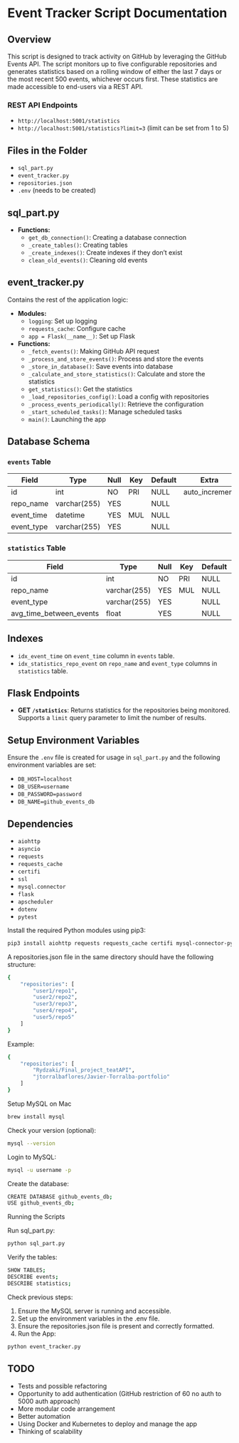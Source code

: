 # Event Tracker Script Documentation

## Overview
This script is designed to track activity on GitHub by leveraging the GitHub Events API. The script monitors up to five configurable repositories and generates statistics based on a rolling window of either the last 7 days or the most recent 500 events, whichever occurs first. These statistics are made accessible to end-users via a REST API.

### REST API Endpoints
- `http://localhost:5001/statistics`
- `http://localhost:5001/statistics?limit=3` (limit can be set from 1 to 5)

## Files in the Folder
- `sql_part.py`
- `event_tracker.py`
- `repositories.json`
- `.env` (needs to be created)

## sql_part.py
- **Functions:**
  - `get_db_connection()`: Creating a database connection
  - `_create_tables()`: Creating tables
  - `_create_indexes()`: Create indexes if they don’t exist
  - `clean_old_events()`: Cleaning old events

## event_tracker.py
Contains the rest of the application logic:
- **Modules:**
  - `logging`: Set up logging
  - `requests_cache`: Configure cache
  - `app = Flask(__name__)`: Set up Flask
- **Functions:**
  - `_fetch_events()`: Making GitHub API request
  - `_process_and_store_events()`: Process and store the events
  - `_store_in_database()`: Save events into database
  - `_calculate_and_store_statistics()`: Calculate and store the statistics
  - `get_statistics()`: Get the statistics
  - `_load_repositories_config()`: Load a config with repositories
  - `_process_events_periodically()`: Retrieve the configuration
  - `_start_scheduled_tasks()`: Manage scheduled tasks
  - `main()`: Launching the app

## Database Schema
### `events` Table
| Field      | Type         | Null | Key | Default | Extra          |
|------------|--------------|------|-----|---------|----------------|
| id         | int          | NO   | PRI | NULL    | auto_increment |
| repo_name  | varchar(255) | YES  |     | NULL    |                |
| event_time | datetime     | YES  | MUL | NULL    |                |
| event_type | varchar(255) | YES  |     | NULL    |                |

### `statistics` Table
| Field                   | Type         | Null | Key | Default | Extra          |
|-------------------------|--------------|------|-----|---------|----------------|
| id                      | int          | NO   | PRI | NULL    | auto_increment |
| repo_name               | varchar(255) | YES  | MUL | NULL    |                |
| event_type              | varchar(255) | YES  |     | NULL    |                |
| avg_time_between_events | float        | YES  |     | NULL    |                |

## Indexes
- `idx_event_time` on `event_time` column in `events` table.
- `idx_statistics_repo_event` on `repo_name` and `event_type` columns in `statistics` table.

## Flask Endpoints
- **GET `/statistics`**: Returns statistics for the repositories being monitored. Supports a `limit` query parameter to limit the number of results.

## Setup Environment Variables
Ensure the `.env` file is created for usage in `sql_part.py` and the following environment variables are set:

 - `DB_HOST=localhost`
 - `DB_USER=username`
 - `DB_PASSWORD=password`
 - `DB_NAME=github_events_db`

## Dependencies
- `aiohttp`
- `asyncio`
- `requests`
- `requests_cache`
- `certifi`
- `ssl`
- `mysql.connector`
- `flask`
- `apscheduler`
- `dotenv`
- `pytest`

Install the required Python modules using pip3:

```sh
pip3 install aiohttp requests requests_cache certifi mysql-connector-python flask apscheduler python-dotenv pytest
```

A repositories.json file in the same directory should have the following structure:

```sh
{
    "repositories": [
        "user1/repo1",
        "user2/repo2",
        "user3/repo3",
        "user4/repo4",
        "user5/repo5"
    ]
}
```
Example:
```sh
{
    "repositories": [
        "Rydzaki/Final_project_teatAPI",
        "jtorralbaflores/Javier-Torralba-portfolio"
    ]
}
```
Setup MySQL on Mac

```sh
brew install mysql
```
Check your version (optional):

```sh
mysql --version
```
Login to MySQL:

```sh
mysql -u username -p
```
Create the database:

```sh
CREATE DATABASE github_events_db;
USE github_events_db;
```
Running the Scripts

Run sql_part.py:

```sh
python sql_part.py
```
Verify the tables:

```sh
SHOW TABLES;
DESCRIBE events;
DESCRIBE statistics;
```
Check previous steps:
1. Ensure the MySQL server is running and accessible.
2. Set up the environment variables in the .env file.
3. Ensure the repositories.json file is present and correctly formatted.
4. Run the App:

```sh
python event_tracker.py
```

## TODO
 - Tests and possible refactoring
 - Opportunity to add authentication (GitHub restriction of 60 no auth to 5000 auth approach)
 - More modular code arrangement
 - Better automation
 - Using Docker and Kubernetes to deploy and manage the app
 - Thinking of scalability


